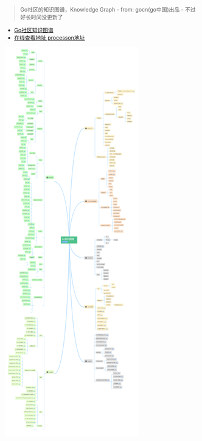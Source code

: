 > Go社区的知识图谱，Knowledge Graph - from: gocn(go中国)出品 - 不过好长时间没更新了

- [Go社区知识图谱](https://github.com/gocn/knowledge)
- [在线查看地址 processon地址](https://www.processon.com/view/link/5a9ba4c8e4b0a9d22eb3bdf0)



![](../images/golang-Knowledge-Graph.png)